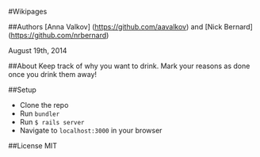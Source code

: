 #Wikipages

##Authors
[Anna Valkov] (https://github.com/aavalkov) and [Nick Bernard] (https://github.com/nrbernard)

August 19th, 2014

##About
Keep track of why you want to drink. Mark your reasons as done once you drink them away!

##Setup
* Clone the repo
* Run `bundler`
* Run `$ rails server`
* Navigate to `localhost:3000` in your browser

##License
MIT
